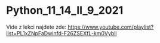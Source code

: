 # Python_11_14_II_9_2021

Vide z lekci najdete zde: https://www.youtube.com/playlist?list=PL1xZNpFaDwinfd-F26ZSEXfL-km0Vybli
